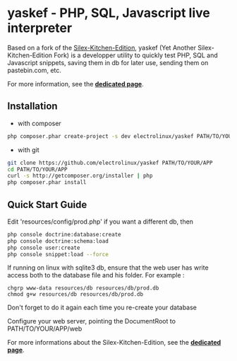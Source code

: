 yaskef - PHP, SQL, Javascript live interpreter
===============================================

Based on a fork of the [Silex-Kitchen-Edition](http://lyrixx.github.com/Silex-Kitchen-Edition),
yaskef (Yet Another Silex-Kitchen-Edition Fork) is a developper
utility to quickly test PHP, SQL and Javascript snippets, saving them
in db for later use, sending them on pastebin.com, etc.

For more information, see the [**dedicated page**](http://electrolinux.github.com/yaskef).

Installation
------------

* with composer

```bash
php composer.phar create-project -s dev electrolinux/yaskef PATH/TO/YOUR/APP
```

* with git

```bash
git clone https://github.com/electrolinux/yaskef PATH/TO/YOUR/APP
cd PATH/TO/YOUR/APP
curl -s http://getcomposer.org/installer | php
php composer.phar install
```

Quick Start Guide
-----------------

Edit 'resources/config/prod.php' if you want a different db, then

```bash
php console doctrine:database:create
php console doctrine:schema:load
php console user:create
php console snippet:load --force
```

If running on linux with sqlite3 db, ensure that the web user has write access both to
the database file and his folder. For example :

```
chgrp www-data resources/db resources/db/prod.db
chmod g+w resources/db resources/db/prod.db
```
Don't forget to do it again each time you re-create your database

Configure your web server, pointing the DocumentRoot to PATH/TO/YOUR/APP/web


For more informations about the Silex-Kitchen-Edition, see the
[**dedicated page**](http://lyrixx.github.com/Silex-Kitchen-Edition).


